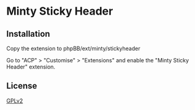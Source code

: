 # Minty Sticky Header

## Installation

Copy the extension to phpBB/ext/minty/stickyheader

Go to "ACP" > "Customise" > "Extensions" and enable the "Minty Sticky Header" extension.

## License

[GPLv2](license.txt)
